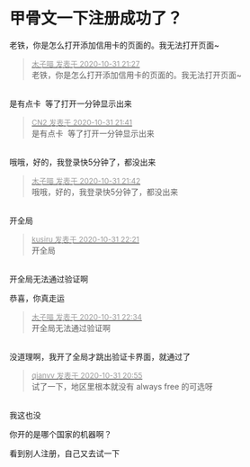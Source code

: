 # 甲骨文一下注册成功了？


老铁，你是怎么打开添加信用卡的页面的。我无法打开页面~

<div class="quote"><blockquote><font size="2"><a href="https://www.hostloc.com/forum.php?mod=redirect&amp;goto=findpost&amp;pid=9382462&amp;ptid=760696" target="_blank"><font color="#999999">木子喵 发表于 2020-10-31 21:27</font></a></font><br />
老铁，你是怎么打开添加信用卡的页面的。我无法打开页面~</blockquote></div><br />
是有点卡&nbsp;&nbsp;等了打开一分钟显示出来

<div class="quote"><blockquote><font size="2"><a href="https://www.hostloc.com/forum.php?mod=redirect&amp;goto=findpost&amp;pid=9382684&amp;ptid=760696" target="_blank"><font color="#999999">CN2 发表于 2020-10-31 21:41</font></a></font><br />
是有点卡&nbsp;&nbsp;等了打开一分钟显示出来</blockquote></div><br />
哦哦，好的，我登录快5分钟了，都没出来

<div class="quote"><blockquote><font size="2"><a href="https://www.hostloc.com/forum.php?mod=redirect&amp;goto=findpost&amp;pid=9382688&amp;ptid=760696" target="_blank"><font color="#999999">木子喵 发表于 2020-10-31 21:42</font></a></font><br />
哦哦，好的，我登录快5分钟了，都没出来</blockquote></div><br />
开全局

<div class="quote"><blockquote><font size="2"><a href="https://www.hostloc.com/forum.php?mod=redirect&amp;goto=findpost&amp;pid=9382883&amp;ptid=760696" target="_blank"><font color="#999999">kusiru 发表于 2020-10-31 22:21</font></a></font><br />
开全局</blockquote></div><br />
开全局无法通过验证啊

恭喜，你真走运

<div class="quote"><blockquote><font size="2"><a href="https://www.hostloc.com/forum.php?mod=redirect&amp;goto=findpost&amp;pid=9382946&amp;ptid=760696" target="_blank"><font color="#999999">木子喵 发表于 2020-10-31 22:34</font></a></font><br />
开全局无法通过验证啊</blockquote></div><br />
没道理啊，我开了全局才跳出验证卡界面，就通过了

<div class="quote"><blockquote><font size="2"><a href="https://www.hostloc.com/forum.php?mod=redirect&amp;goto=findpost&amp;pid=9382026&amp;ptid=760696" target="_blank"><font color="#999999">qianvv 发表于 2020-10-31 20:55</font></a></font><br />
试了一下，地区里根本就没有 always free 的可选呀</blockquote></div><br />
我这也没<img src="static/image/smiley/default/lol.gif" smilieid="12" border="0" alt="" />

你开的是哪个国家的机器啊？

看到别人注册，自己又去试一下
